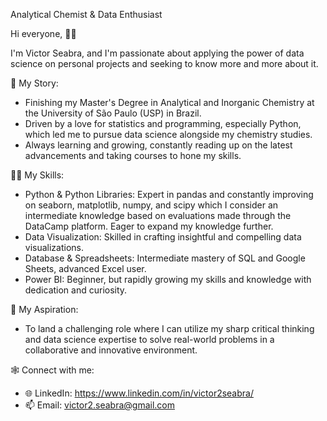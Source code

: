 Analytical Chemist & Data Enthusiast

Hi everyone, 👋😀

I'm Victor Seabra, and I'm passionate about applying the power of data science on personal projects and seeking to know more and more about it.

📖 My Story:

*  Finishing my Master's Degree in Analytical and Inorganic Chemistry at the University of São Paulo (USP) in Brazil.
*  Driven by a love for statistics and programming, especially Python, which led me to pursue data science alongside my chemistry studies.
*  Always learning and growing, constantly reading up on the latest advancements and taking courses to hone my skills.

🧑‍💻 My Skills:

*  Python & Python Libraries: Expert in pandas and constantly improving on seaborn, matplotlib, numpy, and scipy which I consider an intermediate knowledge based on evaluations made through the DataCamp platform. Eager to expand my knowledge further.
*  Data Visualization: Skilled in crafting insightful and compelling data visualizations.
*  Database & Spreadsheets: Intermediate mastery of SQL and Google Sheets, advanced Excel user.
*  Power BI: Beginner, but rapidly growing my skills and knowledge with dedication and curiosity.

🔎 My Aspiration:

*  To land a challenging role where I can utilize my sharp critical thinking and data science expertise to solve real-world problems in a collaborative and innovative environment.

🕸️ Connect with me:

  *  🌐 LinkedIn: https://www.linkedin.com/in/victor2seabra/
  *  📫 Email: victor2.seabra@gmail.com
